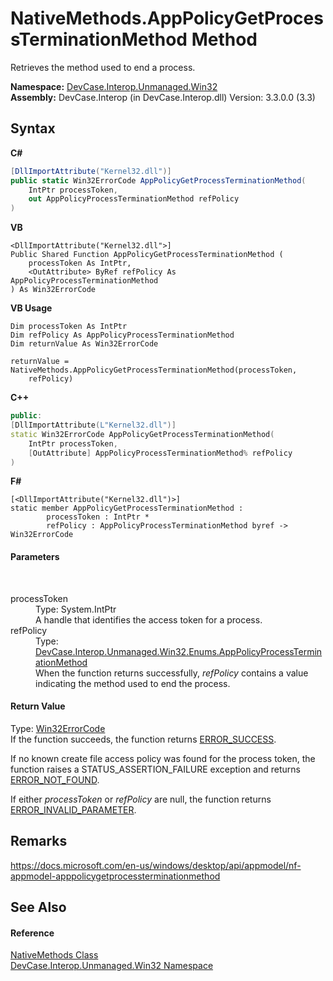 # NativeMethods.AppPolicyGetProcessTerminationMethod Method 
 

Retrieves the method used to end a process.

**Namespace:**&nbsp;<a href="N_DevCase_Interop_Unmanaged_Win32">DevCase.Interop.Unmanaged.Win32</a><br />**Assembly:**&nbsp;DevCase.Interop (in DevCase.Interop.dll) Version: 3.3.0.0 (3.3)

## Syntax

**C#**<br />
``` C#
[DllImportAttribute("Kernel32.dll")]
public static Win32ErrorCode AppPolicyGetProcessTerminationMethod(
	IntPtr processToken,
	out AppPolicyProcessTerminationMethod refPolicy
)
```

**VB**<br />
``` VB
<DllImportAttribute("Kernel32.dll">]
Public Shared Function AppPolicyGetProcessTerminationMethod ( 
	processToken As IntPtr,
	<OutAttribute> ByRef refPolicy As AppPolicyProcessTerminationMethod
) As Win32ErrorCode
```

**VB Usage**<br />
``` VB Usage
Dim processToken As IntPtr
Dim refPolicy As AppPolicyProcessTerminationMethod
Dim returnValue As Win32ErrorCode

returnValue = NativeMethods.AppPolicyGetProcessTerminationMethod(processToken, 
	refPolicy)
```

**C++**<br />
``` C++
public:
[DllImportAttribute(L"Kernel32.dll")]
static Win32ErrorCode AppPolicyGetProcessTerminationMethod(
	IntPtr processToken, 
	[OutAttribute] AppPolicyProcessTerminationMethod% refPolicy
)
```

**F#**<br />
``` F#
[<DllImportAttribute("Kernel32.dll")>]
static member AppPolicyGetProcessTerminationMethod : 
        processToken : IntPtr * 
        refPolicy : AppPolicyProcessTerminationMethod byref -> Win32ErrorCode 

```


#### Parameters
&nbsp;<dl><dt>processToken</dt><dd>Type: System.IntPtr<br />A handle that identifies the access token for a process.</dd><dt>refPolicy</dt><dd>Type: <a href="T_DevCase_Interop_Unmanaged_Win32_Enums_AppPolicyProcessTerminationMethod">DevCase.Interop.Unmanaged.Win32.Enums.AppPolicyProcessTerminationMethod</a><br />When the function returns successfully, *refPolicy* contains a value indicating the method used to end the process.</dd></dl>

#### Return Value
Type: <a href="T_DevCase_Interop_Unmanaged_Win32_Enums_Win32ErrorCode">Win32ErrorCode</a><br />If the function succeeds, the function returns <a href="T_DevCase_Interop_Unmanaged_Win32_Enums_Win32ErrorCode">ERROR_SUCCESS</a>. 

 If no known create file access policy was found for the process token, the function raises a STATUS_ASSERTION_FAILURE exception and returns <a href="T_DevCase_Interop_Unmanaged_Win32_Enums_Win32ErrorCode">ERROR_NOT_FOUND</a>. 

 If either *processToken* or *refPolicy* are null, the function returns <a href="T_DevCase_Interop_Unmanaged_Win32_Enums_Win32ErrorCode">ERROR_INVALID_PARAMETER</a>.

## Remarks
<a href="https://docs.microsoft.com/en-us/windows/desktop/api/appmodel/nf-appmodel-apppolicygetprocessterminationmethod" target="_blank">https://docs.microsoft.com/en-us/windows/desktop/api/appmodel/nf-appmodel-apppolicygetprocessterminationmethod</a>

## See Also


#### Reference
<a href="T_DevCase_Interop_Unmanaged_Win32_NativeMethods">NativeMethods Class</a><br /><a href="N_DevCase_Interop_Unmanaged_Win32">DevCase.Interop.Unmanaged.Win32 Namespace</a><br />
